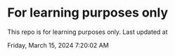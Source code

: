 # For learning purposes only
This repo is for learning purposes only.
Last updated at

Friday, March 15, 2024 7:20:02 AM

